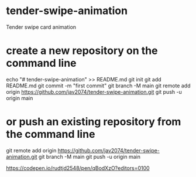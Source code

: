 # tender-swipe-animation
Tender swipe card animation


# create a new repository on the command line
echo "# tender-swipe-animation" >> README.md
git init
git add README.md
git commit -m "first commit"
git branch -M main
git remote add origin https://github.com/jav2074/tender-swipe-animation.git
git push -u origin main

# or push an existing repository from the command line
git remote add origin https://github.com/jav2074/tender-swipe-animation.git
git branch -M main
git push -u origin main


https://codepen.io/rudtjd2548/pen/qBodXzO?editors=0100